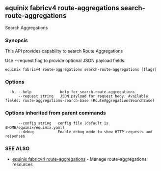 ## equinix fabricv4 route-aggregations search-route-aggregations

Search Aggregations

### Synopsis

This API provides capability to search Route Aggregations

Use --request flag to provide optional JSON payload fields.

```
equinix fabricv4 route-aggregations search-route-aggregations [flags]
```

### Options

```
  -h, --help             help for search-route-aggregations
      --request string   JSON payload for request body. Available fields: route-aggregations-search-base (RouteAggregationsSearchBase)
```

### Options inherited from parent commands

```
      --config string   config file (default is $HOME/equinix/equinix.yaml)
      --debug           Enable debug mode to show HTTP requests and responses
```

### SEE ALSO

* [equinix fabricv4 route-aggregations](equinix_fabricv4_route-aggregations.md)	 - Manage route-aggregations resources

